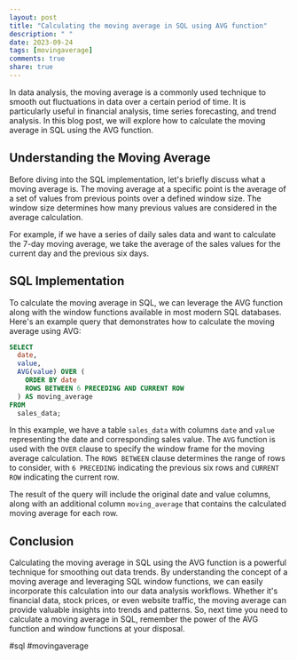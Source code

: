 ```yaml
---
layout: post
title: "Calculating the moving average in SQL using AVG function"
description: " "
date: 2023-09-24
tags: [movingaverage]
comments: true
share: true
---
```


In data analysis, the moving average is a commonly used technique to smooth out fluctuations in data over a certain period of time. It is particularly useful in financial analysis, time series forecasting, and trend analysis. In this blog post, we will explore how to calculate the moving average in SQL using the AVG function.

## Understanding the Moving Average

Before diving into the SQL implementation, let's briefly discuss what a moving average is. The moving average at a specific point is the average of a set of values from previous points over a defined window size. The window size determines how many previous values are considered in the average calculation.

For example, if we have a series of daily sales data and want to calculate the 7-day moving average, we take the average of the sales values for the current day and the previous six days.

## SQL Implementation

To calculate the moving average in SQL, we can leverage the AVG function along with the window functions available in most modern SQL databases. Here's an example query that demonstrates how to calculate the moving average using AVG:

```sql
SELECT
  date,
  value,
  AVG(value) OVER (
    ORDER BY date
    ROWS BETWEEN 6 PRECEDING AND CURRENT ROW
  ) AS moving_average
FROM
  sales_data;
```

In this example, we have a table `sales_data` with columns `date` and `value` representing the date and corresponding sales value. The `AVG` function is used with the `OVER` clause to specify the window frame for the moving average calculation. The `ROWS BETWEEN` clause determines the range of rows to consider, with `6 PRECEDING` indicating the previous six rows and `CURRENT ROW` indicating the current row.

The result of the query will include the original date and value columns, along with an additional column `moving_average` that contains the calculated moving average for each row.

## Conclusion

Calculating the moving average in SQL using the AVG function is a powerful technique for smoothing out data trends. By understanding the concept of a moving average and leveraging SQL window functions, we can easily incorporate this calculation into our data analysis workflows. Whether it's financial data, stock prices, or even website traffic, the moving average can provide valuable insights into trends and patterns. So, next time you need to calculate a moving average in SQL, remember the power of the AVG function and window functions at your disposal.

#sql #movingaverage